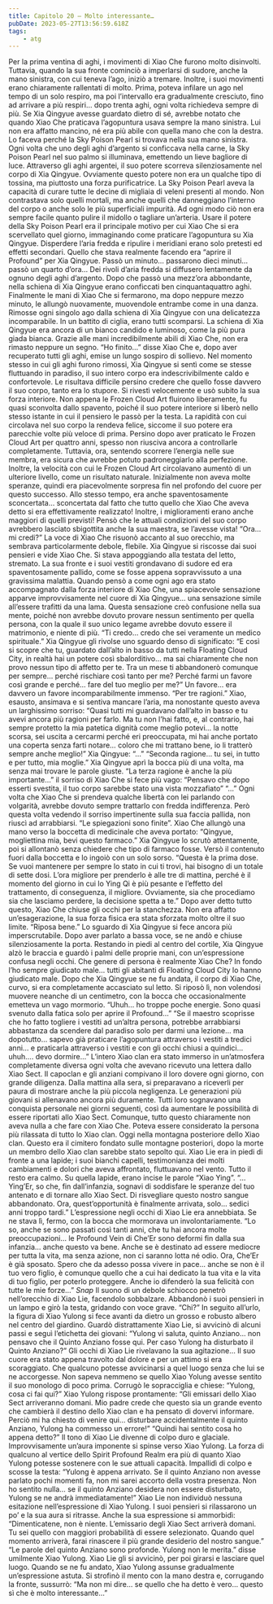 ```yaml
---
title: Capitolo 20 – Molto interessante…
pubDate: 2023-05-27T13:56:59.618Z
tags:
    - atg
---
```


Per la prima ventina di aghi, i movimenti di Xiao Che furono molto disinvolti. Tuttavia, quando la sua fronte cominciò a imperlarsi di sudore, anche la mano sinistra, con cui teneva l’ago, iniziò a tremare. Inoltre, i suoi movimenti erano chiaramente rallentati di molto. Prima, poteva infilare un ago nel tempo di un solo respiro, ma poi l’intervallo era gradualmente cresciuto, fino ad arrivare a più respiri… dopo trenta aghi, ogni volta richiedeva sempre di più.
Se Xia Qingyue avesse guardato dietro di sé, avrebbe notato che quando Xiao Che praticava l’agopuntura usava sempre la mano sinistra. Lui non era affatto mancino, né era più abile con quella mano che con la destra. Lo faceva perché la Sky Poison Pearl si trovava nella sua mano sinistra.
Ogni volta che uno degli aghi d’argento si conficcava nella carne, la Sky Poison Pearl nel suo palmo si illuminava, emettendo un lieve bagliore di luce. Attraverso gli aghi argentei, il suo potere scorreva silenziosamente nel corpo di Xia Qingyue. Ovviamente questo potere non era un qualche tipo di tossina, ma piuttosto una forza purificatrice. La Sky Poison Pearl aveva la capacità di curare tutte le decine di migliaia di veleni presenti al mondo. Non contrastava solo quelli mortali, ma anche quelli che danneggiano l’interno del corpo o anche solo le più superficiali impurità. Ad ogni modo ciò non era sempre facile quanto pulire il midollo o tagliare un’arteria. Usare il potere della Sky Poison Pearl era il principale motivo per cui Xiao Che si era scervellato quel giorno, immaginando come praticare l’agopuntura su Xia Qingyue.
Disperdere l’aria fredda e ripulire i meridiani erano solo pretesti ed effetti secondari. Quello che stava realmente facendo era “aprire il Profound” per Xia Qingyue.
Passò un minuto… passarono dieci minuti… passò un quarto d’ora…
Dei rivoli d’aria fredda si diffusero lentamente da ognuno degli aghi d’argento. Dopo che passò una mezz’ora abbondante, nella schiena di Xia Qingyue erano conficcati ben cinquantaquattro aghi. Finalmente le mani di Xiao Che si fermarono, ma dopo neppure mezzo minuto, le allungò nuovamente, muovendole entrambe come in una danza. Rimosse ogni singolo ago dalla schiena di Xia Qingyue con una delicatezza incomparabile. In un battito di ciglia, erano tutti scomparsi.
La schiena di Xia Qingyue era ancora di un bianco candido e luminoso, come la più pura giada bianca. Grazie alle mani incredibilmente abili di Xiao Che, non era rimasto neppure un segno.
“Ho finito…” disse Xiao Che e, dopo aver recuperato tutti gli aghi, emise un lungo sospiro di sollievo.
Nel momento stesso in cui gli aghi furono rimossi, Xia Qingyue si sentì come se stesse fluttuando in paradiso, il suo intero corpo era indescrivibilmente caldo e confortevole. Le risultava difficile persino credere che quello fosse davvero il suo corpo, tanto era lo stupore.
Si rivestì velocemente e usò subito la sua forza interiore. Non appena le Frozen Cloud Art fluirono liberamente, fu quasi sconvolta dallo spavento, poiché il suo potere interiore si liberò nello stesso istante in cui il pensiero le passò per la testa. La rapidità con cui circolava nel suo corpo la rendeva felice, siccome il suo potere era parecchie volte più veloce di prima.
Persino dopo aver praticato le Frozen Cloud Art per quattro anni, spesso non riusciva ancora a controllarle completamente. Tuttavia, ora, sentendo scorrere l’energia nelle sue membra, era sicura che avrebbe potuto padroneggiarlo alla perfezione. Inoltre, la velocità con cui le Frozen Cloud Art circolavano aumentò di un ulteriore livello, come un risultato naturale.
Inizialmente non aveva molte speranze, quindi era piacevolmente sorpresa fin nel profondo del cuore per questo successo. Allo stesso tempo, era anche spaventosamente sconcertata… sconcertata dal fatto che tutto quello che Xiao Che aveva detto si era effettivamente realizzato! Inoltre, i miglioramenti erano anche maggiori di quelli previsti!
Pensò che le attuali condizioni del suo corpo avrebbero lasciato sbigottita anche la sua maestra, se l’avesse vista!
“Ora… mi credi?”
La voce di Xiao Che risuonò accanto al suo orecchio, ma sembrava particolarmente debole, flebile. Xia Qingyue si riscosse dai suoi pensieri e vide Xiao Che. Si stava appoggiando alla testata del letto, stremato. La sua fronte e i suoi vestiti grondavano di sudore ed era spaventosamente pallido, come se fosse appena sopravvissuto a una gravissima malattia.
Quando pensò a come ogni ago era stato accompagnato dalla forza interiore di Xiao Che, una spiacevole sensazione apparve improvvisamente nel cuore di Xia Qingyue… una sensazione simile all’essere trafitti da una lama. Questa sensazione creò confusione nella sua mente, poiché non avrebbe dovuto provare nessun sentimento per quella persona, con la quale il suo unico legame avrebbe dovuto essere il matrimonio, e niente di più.
“Ti credo… credo che sei veramente un medico spirituale.” Xia Qingyue gli rivolse uno sguardo denso di significato: “E così si scopre che tu, guardato dall’alto in basso da tutti nella Floating Cloud City, in realtà hai un potere così sbalorditivo… ma sai chiaramente che non provo nessun tipo di affetto per te. Tra un mese ti abbandonerò comunque per sempre… perché rischiare così tanto per me? Perché farmi un favore così grande e perché… fare del tuo meglio per me?”
Un favore… era davvero un favore incomparabilmente immenso.
“Per tre ragioni.” Xiao, esausto, ansimava e si sentiva mancare l’aria, ma nonostante questo aveva un larghissimo sorriso: “Quasi tutti mi guardavano dall’alto in basso e tu avevi ancora più ragioni per farlo. Ma tu non l’hai fatto, e, al contrario, hai sempre protetto la mia patetica dignità come meglio potevi… la notte scorsa, sei uscita a cercarmi perché eri preoccupata, mi hai anche portato una coperta senza farti notare… coloro che mi trattano bene, io li tratterò sempre anche meglio!”
Xia Qingyue: “…”
“Seconda ragione… tu sei, in tutto e per tutto, mia moglie.”
Xia Qingyue aprì la bocca più di una volta, ma senza mai trovare le parole giuste.
“La terza ragione è anche la più importante…” il sorriso di Xiao Che si fece più vago: “Pensavo che dopo esserti svestita, il tuo corpo sarebbe stato una vista mozzafiato”
“…” Ogni volta che Xiao Che si prendeva qualche libertà con lei parlando con volgarità, avrebbe dovuto sempre trattarlo con fredda indifferenza. Però questa volta vedendo il sorriso impertinente sulla sua faccia pallida, non riuscì ad arrabbiarsi.
“Le spiegazioni sono finite”. Xiao Che allungò una mano verso la boccetta di medicinale che aveva portato: “Qingyue, mogliettina mia, bevi questo farmaco.”
Xia Qingyue lo scrutò attentamente, poi si allontanò senza chiedere che tipo di farmaco fosse. Versò il contenuto fuori dalla boccetta e lo ingoiò con un solo sorso.
“Questa è la prima dose. Se vuoi mantenere per sempre lo stato in cui ti trovi, hai bisogno di un totale di sette dosi. L’ora migliore per prenderlo è alle tre di mattina, perché è il momento del giorno in cui lo Ying Qi è più pesante e l’effetto del trattamento, di conseguenza, il migliore. Ovviamente, sia che procediamo sia che lasciamo perdere, la decisione spetta a te.”
Dopo aver detto tutto questo, Xiao Che chiuse gli occhi per la stanchezza. Non era affatto un’esagerazione, la sua forza fisica era stata sforzata molto oltre il suo limite.
“Riposa bene.” Lo sguardo di Xia Qingyue si fece ancora più imperscrutabile. Dopo aver parlato a bassa voce, se ne andò e chiuse silenziosamente la porta.
Restando in piedi al centro del cortile, Xia Qingyue alzò le braccia e guardò i palmi delle proprie mani, con un’espressione confusa negli occhi.
Che genere di persona è realmente Xiao Che?
In fondo l’ho sempre giudicato male… tutti gli abitanti di Floating Cloud City lo hanno giudicato male.
Dopo che Xia Qingyue se ne fu andata, il corpo di Xiao Che, curvo, si era completamente accasciato sul letto. Si riposò lì, non volendosi muovere neanche di un centimetro, con la bocca che occasionalmente emetteva un vago mormorio.
“Uhuh… ho troppe poche energie. Sono quasi svenuto dalla fatica solo per aprire il Profound…”
“Se il maestro scoprisse che ho fatto togliere i vestiti ad un’altra persona, potrebbe arrabbiarsi abbastanza da scendere dal paradiso solo per darmi una lezione… ma dopotutto… sapevo già praticare l’agopuntura attraverso i vestiti a tredici anni… e praticarla attraverso i vestiti e con gli occhi chiusi a quindici… uhuh…. devo dormire…”
L’intero Xiao clan era stato immerso in un’atmosfera completamente diversa ogni volta che avevano ricevuto una lettera dallo Xiao Sect. Il capoclan e gli anziani compivano il loro dovere ogni giorno, con grande diligenza. Dalla mattina alla sera, si preparavano a riceverli per paura di mostrare anche la più piccola negligenza. Le generazioni più giovani si allenavano ancora più duramente. Tutti loro sognavano una conquista personale nei giorni seguenti, così da aumentare le possibilità di essere riportati allo Xiao Sect.
Comunque, tutto questo chiaramente non aveva nulla a che fare con Xiao Che. Poteva essere considerato la persona più rilassata di tutto lo Xiao clan.
Oggi nella montagna posteriore dello Xiao clan.
Questo era il cimitero fondato sulle montagne posteriori, dopo la morte un membro dello Xiao clan sarebbe stato sepolto qui.
Xiao Lie era in piedi di fronte a una lapide; i suoi bianchi capelli, testimonianza dei molti cambiamenti e dolori che aveva affrontato, fluttuavano nel vento. Tutto il resto era calmo.
Su quella lapide, erano incise le parole “Xiao Ying”.
“…Ying’Er, so che, fin dall’infanzia, sognavi di soddisfare le speranze del tuo antenato e di tornare allo Xiao Sect. Di risvegliare questo nostro sangue abbandonato. Ora, quest’opportunità è finalmente arrivata, solo… sedici anni troppo tardi.”
L’espressione negli occhi di Xiao Lie era annebbiata. Se ne stava lì, fermo, con la bocca che mormorava un involontariamente.
“Lo so, anche se sono passati così tanti anni, che tu hai ancora molte preoccupazioni… le Profound Vein di Che’Er sono deformi fin dalla sua infanzia… anche questo va bene. Anche se è destinato ad essere mediocre per tutta la vita, ma senza azione, non ci saranno lotta né odio. Ora, Che’Er è già sposato. Spero che da adesso possa vivere in pace… anche se non è il tuo vero figlio, è comunque quello che a cui hai dedicato la tua vita e la vita di tuo figlio, per poterlo proteggere. Anche io difenderò la sua felicità con tutte le mie forze…”
*Snap*
Il suono di un debole schiocco penetrò nell’orecchio di Xiao Lie, facendolo sobbalzare. Abbandonò i suoi pensieri in un lampo e girò la testa, gridando con voce grave. “Chi?”
In seguito all’urlo, la figura di Xiao Yulong si fece avanti da dietro un grosso e robusto albero nel centro del giardino. Guardò distrattamente Xiao Lie, si avvicinò di alcuni passi e seguì l’etichetta dei giovani: “Yulong vi saluta, quinto Anziano… non pensavo che il Quinto Anziano fosse qui. Per caso Yulong ha disturbato il Quinto Anziano?”
Gli occhi di Xiao Lie rivelavano la sua agitazione… Il suo cuore era stato appena travolto dal dolore e per un attimo si era scoraggiato. Che qualcuno potesse avvicinarsi a quel luogo senza che lui se ne accorgesse. Non sapeva nemmeno se quello Xiao Yolung avesse sentito il suo monologo di poco prima. Corrugò le sopracciglia e chiese: “Yulong, cosa ci fai qui?”
Xiao Yulong rispose prontamente: “Gli emissari dello Xiao Sect arriveranno domani. Mio padre crede che questo sia un grande evento che cambierà il destino dello Xiao clan e ha pensato di dovervi informare. Perciò mi ha chiesto di venire qui… disturbare accidentalmente il quinto Anziano, Yulong ha commesso un errore!”
“Quindi hai sentito cosa ho appena detto?” Il tono di Xiao Lie divenne di colpo duro e glaciale. Improvvisamente un’aura imponente si spinse verso Xiao Yulong.
La forza di qualcuno al vertice dello Spirit Profound Realm era più di quanto Xiao Yulong potesse sostenere con le sue attuali capacità. Impallidì di colpo e scosse la testa: “Yulong è appena arrivato. Se il quinto Anziano non avesse parlato pochi momenti fa, non mi sarei accorto della vostra presenza. Non ho sentito nulla… se il quinto Anziano desidera non essere disturbato, Yulong se ne andrà immediatamente!”
Xiao Lie non individuò nessuna esitazione nell’espressione di Xiao Yulong. I suoi pensieri si rilassarono un po’ e la sua aura si ritrasse. Anche la sua espressione si ammorbidì: “Dimenticatene, non è niente. L’emissario degli Xiao Sect arriverà domani. Tu sei quello con maggiori probabilità di essere selezionato. Quando quel momento arriverà, farai rinascere il più grande desiderio del nostro sangue.”
“Le parole del quinto Anziano sono profonde. Yulong non le merita.” disse umilmente Xiao Yulong.
Xiao Lie gli si avvicinò, per poi girarsi e lasciare quel luogo.
Quando se ne fu andato, Xiao Yulong assunse gradualmente un’espressione astuta. Si strofinò il mento con la mano destra e, corrugando la fronte, sussurrò: “Ma non mi dire… se quello che ha detto è vero… questo sì che è molto interessante…”


